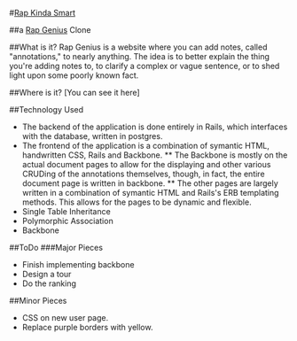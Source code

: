 #[Rap Kinda Smart][rkc]

##a [Rap Genius][rg] Clone

[rg]: http://www.rapgenius.com
[rkc]: http://www.rapkindasmart.com

##What is it?
Rap Genius is a website where you can add notes, called "annotations," to nearly anything. The idea is to better explain the thing you're adding notes to, to clarify a complex or vague sentence, or to shed light upon some poorly known fact.

##Where is it?
[You can see it here]

##Technology Used
* The backend of the application is done entirely in Rails, which interfaces with the database, written in postgres.
* The frontend of the application is a combination of symantic HTML, handwritten CSS, Rails and Backbone. 
** The Backbone is mostly on the actual document pages to allow for the displaying and other various CRUDing of the annotations themselves, though, in fact, the entire document page is written in backbone.
** The other pages are largely written in a combination of symantic HTML and Rails's ERB templating methods. This allows for the pages to be dynamic and flexible.
* Single Table Inheritance
* Polymorphic Association
* Backbone




##ToDo
###Major Pieces

* Finish implementing backbone
* Design a tour
* Do the ranking

##Minor Pieces
* CSS on new user page.
* Replace purple borders with yellow.
